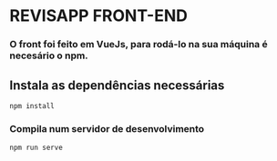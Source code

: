 # REVISAPP FRONT-END

### O front foi feito em VueJs, para rodá-lo na sua máquina é necesário o npm.

## Instala as dependências necessárias
```
npm install
```

### Compila num servidor de desenvolvimento
```
npm run serve
```
